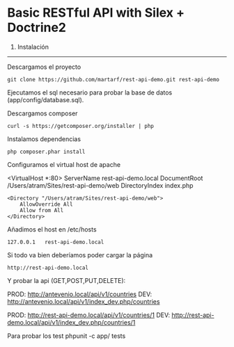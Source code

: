 Basic RESTful API with Silex + Doctrine2
========================

1) Instalación
----------------------------------

Descargamos el proyecto

    git clone https://github.com/martarf/rest-api-demo.git rest-api-demo

Ejecutamos el sql necesario para probar la base de datos (app/config/database.sql).

Descargamos composer

    curl -s https://getcomposer.org/installer | php

Instalamos dependencias

    php composer.phar install

Configuramos el virtual host de apache

<VirtualHost *:80>
    ServerName rest-api-demo.local
    DocumentRoot /Users/atram/Sites/rest-api-demo/web
    DirectoryIndex index.php

    <Directory "/Users/atram/Sites/rest-api-demo/web">
        AllowOverride All
        Allow from All
    </Directory>
</VirtualHost>

Añadimos el host en /etc/hosts

    127.0.0.1   rest-api-demo.local

Si todo va bien deberíamos poder cargar la página

    http://rest-api-demo.local

Y probar la api (GET,POST,PUT,DELETE):

PROD: http://antevenio.local/api/v1/countries
DEV: http://antevenio.local/api/v1/index_dev.php/countries

PROD: http://rest-api-demo.local/api/v1/countries/1
DEV: http://rest-api-demo.local/api/v1/index_dev.php/countries/1

Para probar los test
phpunit -c app/ tests



